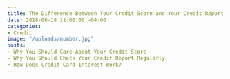 ```yaml
---
title: The Difference Between Your Credit Score and Your Credit Report
date: 2018-06-18 11:00:00 -04:00
categories:
- Credit
image: "/uploads/number.jpg"
posts:
- Why You Should Care About Your Credit Score
- Why You Should Check Your Credit Report Regularly
- How Does Credit Card Interest Work?
---
```


